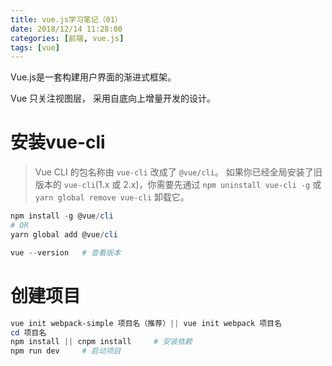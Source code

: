 ```yaml
---
title: vue.js学习笔记（01）
date: 2018/12/14 11:28:00
categories: [前端, vue.js]
tags: [vue]
---
```


Vue.js是一套构建用户界面的渐进式框架。

Vue 只关注视图层， 采用自底向上增量开发的设计。

<!-- more -->

# 安装vue-cli

> Vue CLI 的包名称由 `vue-cli` 改成了 `@vue/cli`。 如果你已经全局安装了旧版本的 `vue-cli`(1.x 或 2.x)，你需要先通过 `npm uninstall vue-cli -g` 或 `yarn global remove vue-cli` 卸载它。

```powershell
npm install -g @vue/cli
# OR
yarn global add @vue/cli
```

```powershell
vue --version	# 查看版本
```

# 创建项目

```powershell
vue init webpack-simple 项目名（推荐）|| vue init webpack 项目名
cd 项目名
npm install || cnpm install		# 安装依赖
npm run dev		# 启动项目
```



